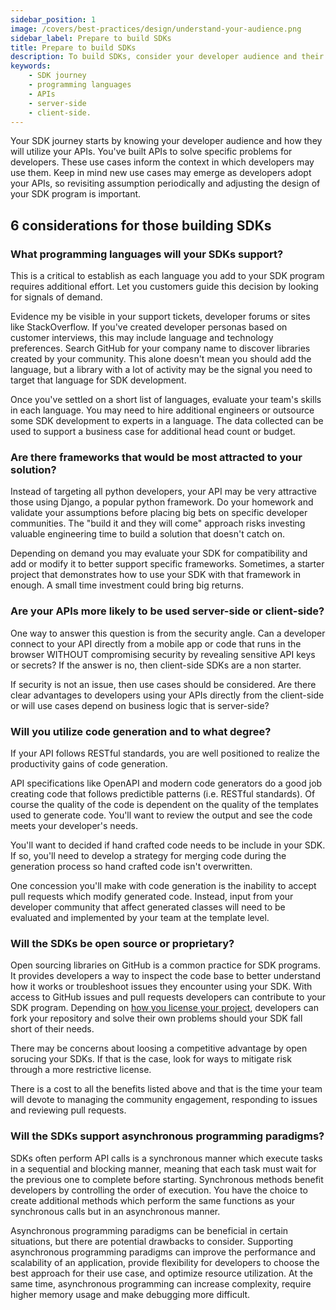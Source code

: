 ```yaml
---
sidebar_position: 1
image: /covers/best-practices/design/understand-your-audience.png
sidebar_label: Prepare to build SDKs
title: Prepare to build SDKs
description: To build SDKs, consider your developer audience and their use cases, which programming languages to support, frameworks to target, and whether to use code generation. Additionally, decide whether to make the SDKs open source or proprietary, support asynchronous programming paradigms, and evaluate security for server-side vs client-side usage.
keywords: 
    - SDK journey
    - programming languages
    - APIs
    - server-side
    - client-side.
---
```


Your SDK journey starts by knowing your developer audience and how they will utilize your APIs. You've built APIs to solve specific problems for developers. These use cases inform the context in which developers may use them. Keep in mind new use cases may emerge as developers adopt your APIs, so revisiting assumption periodically and adjusting the design of your SDK program is important.

## 6 considerations for those building SDKs 

### What programming languages will your SDKs support?
This is a critical to establish as each language you add to your SDK program requires additional effort. Let you customers guide this decision by looking for signals of demand.

Evidence my be visible in your support tickets, developer forums or sites like StackOverflow. If you've created developer personas based on customer interviews, this may include language and technology preferences. Search GitHub for your company name to discover libraries created by your community. This alone doesn't mean you should add the language, but a library with a lot of activity may be the signal you need to target that language for SDK development.

Once you've settled on a short list of languages, evaluate your team's skills in each language. You may need to hire additional engineers or outsource some SDK development to experts in a language. The data collected can be used to support a business case for additional head count or budget.  

### Are there frameworks that would be most attracted to your solution?
Instead of targeting all python developers, your API may be very attractive those using Django, a popular python framework. Do your homework and validate your assumptions before placing big bets on specific developer communities. The "build it and they will come" approach risks investing valuable engineering time to build a solution that doesn't catch on.

Depending on demand you may evaluate your SDK for compatibility and add or modify it to better support specific frameworks. Sometimes, a starter project that demonstrates how to use your SDK with that framework in enough. A small time investment could bring big returns.

### Are your APIs more likely to be used server-side or client-side? 
One way to answer this question is from the security angle. Can a developer connect to your API directly from a mobile app or code that runs in the browser WITHOUT compromising security by revealing sensitive API keys or secrets? If the answer is no, then client-side SDKs are a non starter.

If security is not an issue, then use cases should be considered. Are there clear advantages to developers using your APIs directly from the client-side or will use cases depend on business logic that is server-side?

### Will you utilize code generation and to what degree?
If your API follows RESTful standards, you are well positioned to realize the productivity gains of code generation. 

API specifications like OpenAPI and modern code generators do a good job creating code that follows predictible patterns (i.e. RESTful standards). Of course the quality of the code is dependent on the quality of the templates used to generate code. You'll want to review the output and see the code meets your developer's needs.

You'll want to decided if hand crafted code needs to be include in your SDK. If so, you'll need to develop a strategy for merging code during the generation process so hand crafted code isn't overwritten.

One concession you'll make with code generation is the inability to accept pull requests which modify generated code. Instead, input from your developer community that affect generated classes will need to be evaluated and implemented by your team at the template level.

### Will the SDKs be open source or proprietary?
Open sourcing libraries on GitHub is a common practice for SDK programs. It provides developers a way to inspect the code base to better understand how it works or troubleshoot issues they encounter using your SDK. With access to GitHub issues and pull requests developers can contribute to your SDK program. Depending on [how you license your project](https://www.freecodecamp.org/news/how-open-source-licenses-work-and-how-to-add-them-to-your-projects-34310c3cf94/), developers can fork your repository and solve their own problems should your SDK fall short of their needs.

There may be concerns about loosing a competitive advantage by open sorucing your SDKs. If that is the case, look for ways to mitigate risk through a more restrictive license.

There is a cost to all the benefits listed above and that is the time your team will devote to managing the community engagement, responding to issues and reviewing pull requests. 

### Will the SDKs support asynchronous programming paradigms?

SDKs often perform API calls is a synchronous manner which execute tasks in a sequential and blocking manner, meaning that each task must wait for the previous one to complete before starting. Synchronous methods benefit developers by controlling the order of execution. You have the choice to create additional methods which perform the same functions as your synchronous calls but in an asynchronous manner. 

Asynchronous programming paradigms can be beneficial in certain situations, but there are potential drawbacks to consider. Supporting asynchronous programming paradigms can improve the performance and scalability of an application, provide flexibility for developers to choose the best approach for their use case, and optimize resource utilization. At the same time, asynchronous programming can increase complexity, require higher memory usage and make debugging more difficult.
